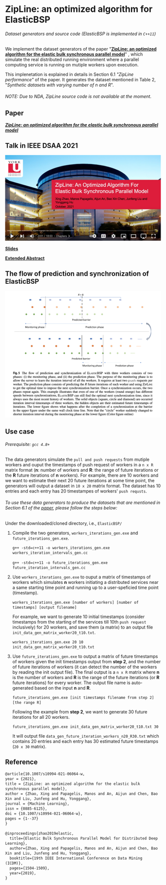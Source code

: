 # ZipLine: an optimized algorithm for ElasticBSP
###### Dataset generators and source code (ElasticBSP is implemented in `C++11`)

We implement the dataset generators of the paper "[__ZipLine: an optimized algorithm for the elastic bulk synchronous parallel model__](https://link.springer.com/epdf/10.1007/s10994-021-06064-w?sharing_token=SL53OdVFrRUyIz8qjs80RPe4RwlQNchNByi7wbcMAY4ao99V3o1RGUuZsegmpbZzbGG7mCBCJwD1rQzYJwr5nN4k8N7gKw-8a-hnyHswBN1L7R6OOD1rSQd6dbdlb0ySGOtiwHCYV_UWeUfF6CCDvTPEW1_o_uD57Ek8SHPfa7Q%3D)"
, which simulate the real distributed running environment where a parallel computing service is running on mutiple workers upon execution.

This implenetation is explained in details in Section 6.1 _"ZipLine performance"_ of the paper. 
It generates the dataset mentioned in Table 2, "_Synthetic datasets with varying number of n and R_".

###### NOTE: Due to NDA, ZipLine source code is not available at the moment.

## Paper

[***ZipLine: an optimized algorithm for the elastic bulk synchronous parallel model***](https://link.springer.com/epdf/10.1007/s10994-021-06064-w?sharing_token=SL53OdVFrRUyIz8qjs80RPe4RwlQNchNByi7wbcMAY4ao99V3o1RGUuZsegmpbZzbGG7mCBCJwD1rQzYJwr5nN4k8N7gKw-8a-hnyHswBN1L7R6OOD1rSQd6dbdlb0ySGOtiwHCYV_UWeUfF6CCDvTPEW1_o_uD57Ek8SHPfa7Q%3D)

## Talk in IEEE DSAA 2021

[<img src="DSAA21Talk.png" width="650">](https://youtu.be/NQsjbqaNimk)

[**Slides**](ZipLine_4EBSP.pdf)

[**Extended Abstract**](ieee-dsaa21-zipline-extended-abstract.pdf)

## The flow of prediction and synchronization of ElasticBSP

<img src="predictFutureRIterations.png" width="650">

## Use case

###### Prerequisite: `gcc 4.8+`

The data generators simulate the `pull and push requests` from mutiple workers and ouput the timestamps of push request of workers in a `n x R` matrix format 
(**n**: number of workers and **R**: the range of future iterations or the **R** future iterations of **n** workers).
For example, there are 10 workers and we want to estimate their next 20 future iterations at some time point, the generators will output a dataset in `10 x 20` matrix format.
The dataset has 10 entries and each entry has 20 timestampes of workers' `push requsts`.

###### To use these data generators to produce the datasets that are mentioned in Section 6.1 of the [paper](https://link.springer.com/epdf/10.1007/s10994-021-06064-w?sharing_token=SL53OdVFrRUyIz8qjs80RPe4RwlQNchNByi7wbcMAY4ao99V3o1RGUuZsegmpbZzbGG7mCBCJwD1rQzYJwr5nN4k8N7gKw-8a-hnyHswBN1L7R6OOD1rSQd6dbdlb0ySGOtiwHCYV_UWeUfF6CCDvTPEW1_o_uD57Ek8SHPfa7Q%3D), please follow the steps below:

Under the downloaded/cloned directory, i.e., `ElasticBSP/`

1. Compile the two generators, `workers_iterations_gen.exe` and `future_iterations_gen.exe`.

   ```
   g++ -std=c++11 -o workers_iterations_gen.exe workers_iteration_intervals_gen.cc
   
   g++ -std=c++11 -o future_iterations_gen.exe future_iteration_intervals_gen.cc
   ```

2. Use `workers_iterations_gen.exe` to ouput a matrix of timestamps of workers which simulates **n** workers initiating a distributed services near a same starting time point 
and running up to a user-speficied time point (timestamp).

   ```
   workers_iterations_gen.exe [number of workers] [number of timestamps] [output filename]
   ```
   
   For example, we want to generate 10 initial timestamps (consider timestamps from the starting of the services till 10th `push request` inclusively) for 20 workers, 
   and save them (a matrix) to an output file `init_data_gen_matrix_worker20_t10.txt`.
   
   ```
   workers_iterations_gen.exe 20 10 init_data_gen_matrix_worker20_t10.txt
   ```

3. Use `future_iterations_gen.exe` to output a matrix of future timestamps of workers given the init timestamps output from **step 2**, and the number of future iterations
   of workers (it can detect the number of the workers by reading the init output file). The final output is a `n x R` matrix where **n** is the number of workers 
   and **R** is the range of the future iterations (or **R** future iterations) for every worker.
   The output file name is auto-generated based on the input **n** and **R**.
   
   ```
   future_iterations_gen.exe [init timestamps filename from step 2] [the range R]
   ```
   
   Following the example from **step 2**, we want to generate 30 future iterations for all 20 workers.
   
   ```
   future_iterations_gen.exe init_data_gen_matrix_worker20_t10.txt 30
   ```
   
   It will output file `data_gen_future_iteration_workers_n20_R30.txt` which contains 20 entries and each entry has 30 estimated future timestamps (`20 x 30` matrix).
   
## Reference

```
@article{10.1007/s10994-021-06064-w, 
year = {2021}, 
title = {ZipLine: an optimized algorithm for the elastic bulk synchronous parallel model}, 
author = {Zhao, Xing and Papagelis, Manos and An, Aijun and Chen, Bao Xin and Liu, Junfeng and Hu, Yonggang}, 
journal = {Machine Learning}, 
issn = {0885-6125}, 
doi = {10.1007/s10994-021-06064-w}, 
pages = {1--37}
}

@inproceedings{zhao2019elastic,
  title={Elastic Bulk Synchronous Parallel Model for Distributed Deep Learning},
  author={Zhao, Xing and Papagelis, Manos and An, Aijun and Chen, Bao Xin and Liu, Junfeng and Hu, Yonggang},
  booktitle={19th IEEE International Conference on Data Mining (ICDM)},
  pages={1504-1509},
  year={2019},
}
``` 
